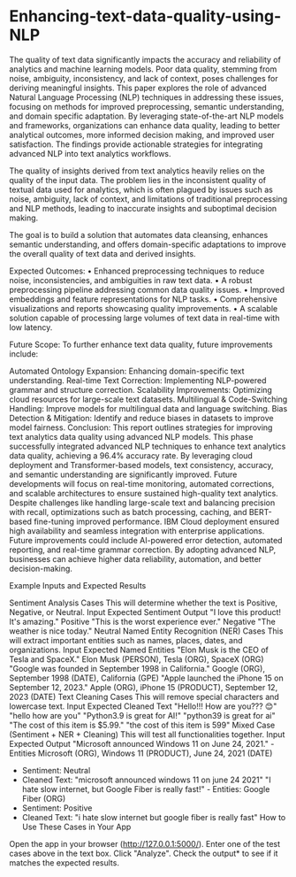 # Enhancing-text-data-quality-using-NLP
The quality of text data significantly impacts the accuracy and reliability of analytics and machine learning models. Poor data quality, stemming from noise, ambiguity, inconsistency, and lack of context, poses challenges for deriving meaningful insights. This paper explores the role of advanced Natural Language Processing (NLP) techniques in addressing these issues, focusing on methods for improved preprocessing, semantic understanding, and domain specific adaptation. By leveraging state-of-the-art NLP models and frameworks, organizations can enhance data quality, leading to better analytical outcomes, more informed decision making, and improved user satisfaction. The findings provide actionable strategies for integrating advanced NLP into text analytics workflows.

The quality of insights derived from text analytics heavily relies on the quality of the input data. The problem lies in the inconsistent quality of textual data used for analytics, which is often plagued by issues such as noise, ambiguity, lack of context, and limitations of traditional preprocessing and NLP methods, leading to inaccurate insights and suboptimal decision making.

The goal is to build a solution that automates data cleansing, enhances semantic understanding, and offers domain-specific adaptations to improve the overall quality of text data and derived insights.

Expected Outcomes: • Enhanced preprocessing techniques to reduce noise, inconsistencies, and ambiguities in raw text data. • A robust preprocessing pipeline addressing common data quality issues. • Improved embeddings and feature representations for NLP tasks. • Comprehensive visualizations and reports showcasing quality improvements. • A scalable solution capable of processing large volumes of text data in real-time with low latency.

Future Scope: To further enhance text data quality, future improvements include:

Automated Ontology Expansion: Enhancing domain-specific text understanding.
Real-time Text Correction: Implementing NLP-powered grammar and structure correction.
Scalability Improvements: Optimizing cloud resources for large-scale text datasets.
Multilingual & Code-Switching Handling: Improve models for multilingual data and language switching.
Bias Detection & Mitigation: Identify and reduce biases in datasets to improve model fairness.
Conclusion: This report outlines strategies for improving text analytics data quality using advanced NLP models. This phase successfully integrated advanced NLP techniques to enhance text analytics data quality, achieving a 96.4% accuracy rate. By leveraging cloud deployment and Transformer-based models, text consistency, accuracy, and semantic understanding are significantly improved. Future developments will focus on real-time monitoring, automated corrections, and scalable architectures to ensure sustained high-quality text analytics. Despite challenges like handling large-scale text and balancing precision with recall, optimizations such as batch processing, caching, and BERT-based fine-tuning improved performance. IBM Cloud deployment ensured high availability and seamless integration with enterprise applications. Future improvements could include AI-powered error detection, automated reporting, and real-time grammar correction. By adopting advanced NLP, businesses can achieve higher data reliability, automation, and better decision-making.

Example Inputs and Expected Results

Sentiment Analysis Cases This will determine whether the text is Positive, Negative, or Neutral.
Input	Expected Sentiment Output
"I love this product! It's amazing."	Positive
"This is the worst experience ever."	Negative
"The weather is nice today."	Neutral
Named Entity Recognition (NER) Cases This will extract important entities such as names, places, dates, and organizations.
Input	Expected Named Entities
"Elon Musk is the CEO of Tesla and SpaceX."	Elon Musk (PERSON), Tesla (ORG), SpaceX (ORG)
"Google was founded in September 1998 in California."	Google (ORG), September 1998 (DATE), California (GPE)
"Apple launched the iPhone 15 on September 12, 2023."	Apple (ORG), iPhone 15 (PRODUCT), September 12, 2023 (DATE)
Text Cleaning Cases This will remove special characters and lowercase text.
Input	Expected Cleaned Text
"Hello!!! How are you??? 😊"	"hello how are you"
"Python3.9 is great for AI!"	"python39 is great for ai"
"The cost of this item is $5.99."	"the cost of this item is 599"
Mixed Case (Sentiment + NER + Cleaning) This will test all functionalities together.
Input	Expected Output
"Microsoft announced Windows 11 on June 24, 2021."	- Entities Microsoft (ORG), Windows 11 (PRODUCT), June 24, 2021 (DATE)
- Sentiment: Neutral
- Cleaned Text: "microsoft announced windows 11 on june 24 2021"
"I hate slow internet, but Google Fiber is really fast!"	- Entities: Google Fiber (ORG)
- Sentiment: Positive
- Cleaned Text: "i hate slow internet but google fiber is really fast"
How to Use These Cases in Your App

Open the app in your browser (http://127.0.0.1:5000/).
Enter one of the test cases above in the text box.
Click "Analyze".
Check the output* to see if it matches the expected results.
